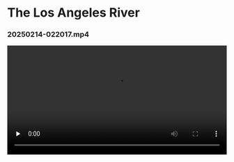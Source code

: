 # The Los Angeles River


### 20250214-022017.mp4
<video controls preload="none"   width="100%" height="auto" >

  <source src="https://archive.org/download/screen-20250214-094139/screen-20250214-022017.mp4" type="video/mp4" />


  Download the
  or
  <a href="https://archive.org/download/screen-20250214-094139/screen-20250214-022017.mp4">MP4</a>
  video.
</video>


# Related info+tools

# KML Tutorial
<iframe src="https://archive.org/embed/screen-recording-2025-01-22-3.01.40-pm" width="640" height="480" frameborder="0" webkitallowfullscreen="true" mozallowfullscreen="true" allowfullscreen></iframe>

## An Ocean in Bloom 8/16/2024
[Credits](https://svs.gsfc.nasa.gov/14648#section_credits)
[NasaGoodard](https://www.nasa.gov/goddard/)

<video controls preload="none"   width="100%" height="auto" poster="https://svs.gsfc.nasa.gov/vis/a010000/a014600/a014648/NHQ_2024_0724_AnOceanInBloom_PROMO3.01389_print.jpg">

  <source src="https://svs.gsfc.nasa.gov/vis/a010000/a014600/a014648/NHQ_2024_0801_AnOceanInBloom_FinalCut_HD.mp4" type="video/mp4" />

  <source src="https://svs.gsfc.nasa.gov/vis/a010000/a014600/a014648/NHQ_2024_0801_AnOceanInBloom_FinalCut_HD.mp4" type="video/mp4" />

  Download the
  or
  <a href="https://svs.gsfc.nasa.gov/vis/a010000/a014600/a014648/NHQ_2024_0801_AnOceanInBloom_FinalCut_HD.mp4">MP4</a>
  video.
</video>

[NASA ARSET: Overview of Drought Monitoring Data and Tools using Earth Observations, Part 1/4](https://www.youtube.com/watch?v=5WZf1bBAqzg) [AiRSAR ](https://airsar.jpl.nasa.gov/documents/engineering/specs/airsar_ref.html)

![CALiFORNiA_RAiNFALL](https://ia803401.us.archive.org/0/items/dr_4-mean-monthly-rainfall-april-photo-lith-by-hoen--co-baltimore-md-3478007/3478007.jpg)

### I Dream of Jeannie (unaired pilot)
<iframe src="https://archive.org/embed/01theladyinthebottleunairedpilot" width="640" height="480" frameborder="0" webkitallowfullscreen="true" mozallowfullscreen="true" allowfullscreen></iframe>